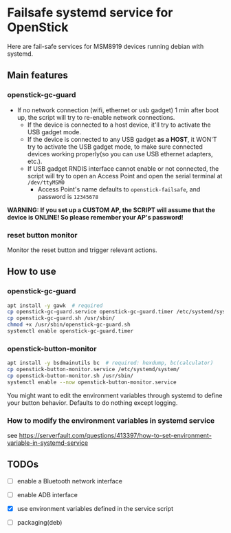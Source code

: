 # Failsafe systemd service for OpenStick

Here are fail-safe services for MSM8919 devices running debian with systemd.


## Main features

### openstick-gc-guard

+ If no network connection (wifi, ethernet or usb gadget) 1 min after boot up,
  the script will try to re-enable network connections.
  + If the device is connected to a host device, it'll try to activate
    the USB gadget mode.
  + If the device is connected to any USB gadget __as a HOST__, it WON'T
    try to activate the USB gadget mode, to make sure connected devices
    working properly(so you can use USB ethernet adapters, etc.).
  + If USB gadget RNDIS interface cannot enable or not connected, the
    script will try to open an Access Point and open the serial terminal
    at `/dev/ttyMSM0`
    + Access Point's name defaults to `openstick-failsafe`, and password is
      `12345678`

__WARNING: If you set up a CUSTOM AP, the SCRIPT will assume that the device is ONLINE! So please remember your AP's password!__

### reset button monitor

Monitor the reset button and trigger relevant actions.

## How to use

### openstick-gc-guard
 
```bash
apt install -y gawk  # required
cp openstick-gc-guard.service openstick-gc-guard.timer /etc/systemd/system/
cp openstick-gc-guard.sh /usr/sbin/
chmod +x /usr/sbin/openstick-gc-guard.sh
systemctl enable openstick-gc-guard.timer
```

### openstick-button-monitor

```bash
apt install -y bsdmainutils bc  # required: hexdump, bc(calculator)
cp openstick-button-monitor.service /etc/systemd/system/
cp openstick-button-monitor.sh /usr/sbin/
systemctl enable --now openstick-button-monitor.service
```

You might want to edit the environment variables through systemd to
define your button behavior. Defaults to do nothing except logging.

### How to modify the environment variables in systemd service

see https://serverfault.com/questions/413397/how-to-set-environment-variable-in-systemd-service
 
## TODOs

+ [ ] enable a Bluetooth network interface
+ [ ] enable ADB interface
+ [x] use environment variables defined in the service script
+ [ ] packaging(deb)

